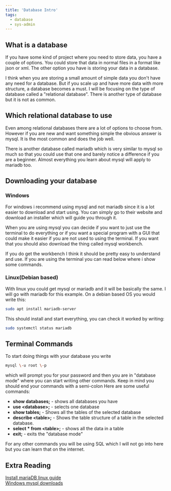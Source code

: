 ```yaml
---
title: 'Database Intro'
tags: 
  - database
  - sys-admin
---
```


## What is a database

If you have some kind of project where you need to store data, you have a couple of options. You could store that data in normal files in a format like json or xml. The other option you have is storing your data in a database. 

I think when you are storing a small amount of simple data you don't have any need for a database. But if you scale up and have more data with more structure, a database becomes a must. I will be focusing on the type of database called a "relational database". There is another type of database but it is not as common.

## Which relational database to use

Even among relational databases there are a lot of options to choose from. However if you are new and want something simple the obvious answer is mysql. It is the most common and does the job well.

There is another database called mariadb which is very similar to mysql so much so that you could use that one and barely notice a difference if you are a beginner. Almost everything you learn about mysql will apply to mariadb too.

## Downloading your database

### Windows

For windows i recommend using mysql and not mariadb since it is a lot easier to download and start using. You can simply go to their website and download an installer which will guide you through it.

When you are using mysql you can decide if you want to just use the terminal to do everything or if you want a special program with a GUI that could make it easier if you are not used to using the terminal. If you want that you should also download the thing called mysql workbench. 

If you do get the workbench I think it should be pretty easy to understand and use. If you are using the terminal you can read below where i show some commands.

### Linux(Debian based)

With linux you could get mysql or mariadb and it will be basically the same. I will go with mariadb for this example. On a debian based OS you would write this:  
```bash
sudo apt install mariadb-server  
```
This should install and start everything, you can check it worked by writing:  
```bash
sudo systemctl status mariadb
```
## Terminal Commands

To start doing things with your database you write  
```bash
mysql \-u root \-p
``` 
which will prompt you for your password and then you are in "database mode" where you can start writing other commands. Keep in mind you should end your commands with a semi-colon Here are some useful commands:

* **show databases;** \- shows all databases you have  
* **use \<database\>;** \- selects one database   
* **show tables;** \- Shows all the tables of the selected database  
* **describe \<table\>;** \- Shows the table structure of a table in the selected database.  
* **select \* from \<table\>;** \- shows all the data in a table  
* **exit;** \- exits the "database mode"

For any other commands you will be using SQL which I will not go into here but you can learn that on the internet.

## Extra Reading

[Install mariaDB linux guide](https://phoenixnap.com/kb/how-to-install-mariadb-ubuntu)  
[Windows mysql downloads](https://dev.mysql.com/downloads/)  
